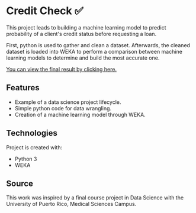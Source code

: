 # Credit Check :white_check_mark:

This project leads to building a machine learning model to predict probability of a client's credit status before requesting a loan. 

First, python is used to gather and clean a dataset. Afterwards, the cleaned dataset is loaded into WEKA to perform a comparison between machine learning models to determine and build the most accurate one.

[You can view the final result by clicking here.](https://github.com/JonP-HN/Data-Science-projects/blob/master/Credit%20Check/Credit%20Check%20-%20Final%20Project%20Report%20(JPHN).pdf)

## Features
* Example of a data science project lifecycle.
* Simple python code for data wrangling.
* Creation of a machine learning model through WEKA.

## Technologies
Project is created with:
* Python 3
* WEKA

## Source
This work was inspired by a final course project in Data Science with the University of Puerto Rico, Medical Sciences Campus.
